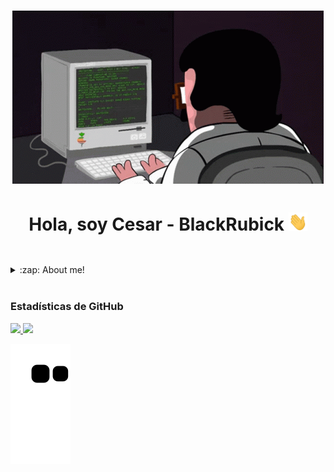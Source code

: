 
<h1 align="center"><img src="IMG/code.gif" </h1>
<h1 align="center">Hola, soy Cesar - BlackRubick <img src="IMG/saludo.gif" width="30px"></h1>

<table align="right">

</table>

<details>
  <summary>:zap: About me!</summary>

###  💻 I am a software development student💻!!
- 🧐 ¡I learn fast!
- 😈 I want to specialize in cybersecurity
- 😏 I am 20 years
- 🇲🇽 I am from mexico
</details>

<br />




<tr>
<td>

<tr>
<td>


<h3 align="left">Estadísticas de GitHub</h3>

<div>
  <a href="https://github.com/BlackRubick">
  <img height="180em" src="https://github-readme-stats.vercel.app/api?username=BlackRubick&show_icons=true&theme=radical&include_all_commits=true&count_private=true"/>
  <img height="180em" src="https://github-readme-stats.vercel.app/api/top-langs/?username=BlackRubick&layout=compact&langs_count=7&theme=radical"/>
</div>

![Snake animation](https://github.com/BlackRubick/BlackRubick/blob/output/github-contribution-grid-snake.svg)


